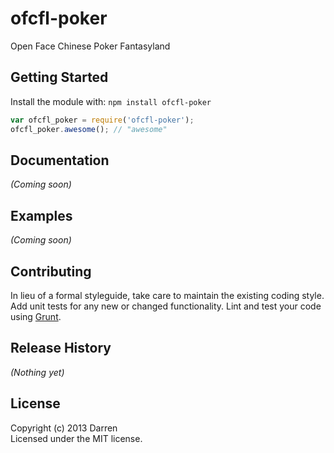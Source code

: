 # ofcfl-poker

Open Face Chinese Poker Fantasyland

## Getting Started
Install the module with: `npm install ofcfl-poker`

```javascript
var ofcfl_poker = require('ofcfl-poker');
ofcfl_poker.awesome(); // "awesome"
```

## Documentation
_(Coming soon)_

## Examples
_(Coming soon)_

## Contributing
In lieu of a formal styleguide, take care to maintain the existing coding style. Add unit tests for any new or changed functionality. Lint and test your code using [Grunt](http://gruntjs.com/).

## Release History
_(Nothing yet)_

## License
Copyright (c) 2013 Darren  
Licensed under the MIT license.
